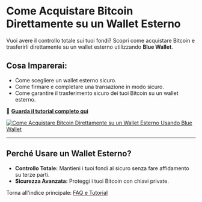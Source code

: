 # Come Acquistare Bitcoin Direttamente su un Wallet Esterno

Vuoi avere il controllo totale sui tuoi fondi? Scopri come acquistare Bitcoin e trasferirli direttamente su un wallet esterno utilizzando **Blue Wallet**.  

## **Cosa Imparerai:**
- Come scegliere un wallet esterno sicuro.  
- Come firmare e completare una transazione in modo sicuro.  
- Come garantire il trasferimento sicuro dei tuoi Bitcoin su un wallet esterno.  

🔗 **[Guarda il tutorial completo qui](https://www.youtube.com/watch?v=d3STuVfFWfQ)**  

[![Come Acquistare Bitcoin Direttamente su un Wallet Esterno Usando Blue Wallet](https://img.youtube.com/vi/d3STuVfFWfQ/0.jpg)](https://www.youtube.com/watch?v=d3STuVfFWfQ)  

---

## **Perché Usare un Wallet Esterno?**
- **Controllo Totale:** Mantieni i tuoi fondi al sicuro senza fare affidamento su terze parti.  
- **Sicurezza Avanzata:** Proteggi i tuoi Bitcoin con chiavi private.  

Torna all'indice principale: [FAQ e Tutorial](/faq/tutorials)

